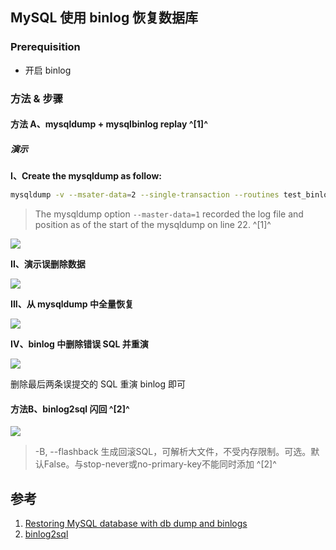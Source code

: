 ﻿## MySQL 使用 binlog 恢复数据库

### Prerequisition

- 开启 binlog



### 方法 & 步骤

#### 方法 A、mysqldump + mysqlbinlog replay ^[1]^

##### 演示

**I、Create the mysqldump as follow:**

```bash
mysqldump -v --msater-data=2 --single-transaction --routines test_binlog > test_binlog.sql
```

> The mysqldump option `--master-data=1` recorded the log file and position as of the start of the mysqldump on line 22. ^[1]^

![](https://picgo-notes.oss-cn-beijing.aliyuncs.com/img/mysql_binlog_rec_mysqldump_20210713184937.png)



**II、演示误删除数据**

![](https://picgo-notes.oss-cn-beijing.aliyuncs.com/img/mysql_binlog_rec_mock_del_20210713185225.png)



**III、从 mysqldump 中全量恢复**

![](https://picgo-notes.oss-cn-beijing.aliyuncs.com/img/mysql_binlog_rec_mysqldump_all_20210713185442.png)

**IV、binlog 中删除错误 SQL 并重演**

![](https://picgo-notes.oss-cn-beijing.aliyuncs.com/img/mysql_binlog_rec_filter_20210713185902.png)

删除最后两条误提交的 SQL 重演 binlog 即可





#### 方法B、binlog2sql 闪回 ^[2]^

![](https://picgo-notes.oss-cn-beijing.aliyuncs.com/img/mysql_binlog_flashback_20210713190632.png)

> -B, --flashback 生成回滚SQL，可解析大文件，不受内存限制。可选。默认False。与stop-never或no-primary-key不能同时添加 ^[2]^





## 参考

1. [Restoring MySQL database with db dump and binlogs](https://dba.stackexchange.com/questions/27411/restoring-mysql-database-with-db-dump-and-binlogs)
2. [binlog2sql](https://github.com/danfengcao/binlog2sql)

